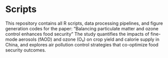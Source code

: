 # Scripts
This repository contains all R scripts, data processing pipelines, and figure generation codes for the paper:
“Balancing particulate matter and ozone control enhances food security”
The study quantifies the impacts of fine-mode aerosols (fAOD) and ozone (O₃) on crop yield and calorie supply in China, and explores air pollution control strategies that co-optimize food security outcomes.
